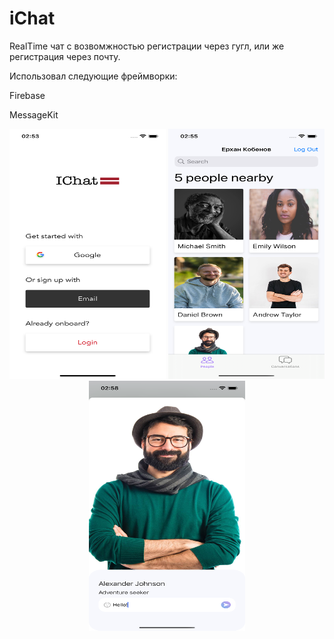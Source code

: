 # iChat

RealTime чат с возвомжностью регистрации через гугл, или же регистрация через почту.

Использовал следующие фреймворки:

Firebase

MessageKit

<p align="center">
  <img width="250" height="400" src="https://github.com/KEZ758/iChat/blob/main/Simulator%20Screenshot%20-%20iPhone%2014%20%20-%202024-04-06%20at%2002.53.19.png">
  <img width="250" height="400" src="https://github.com/KEZ758/iChat/blob/main/Simulator%20Screenshot%20-%20iPhone%2014%20%20-%202024-04-06%20at%2002.55.31.png">
  <img width="250" height="400" src="https://github.com/KEZ758/iChat/blob/main/Simulator%20Screenshot%20-%20iPhone%2014%20%20-%202024-04-06%20at%2002.58.34.png">
</p>




